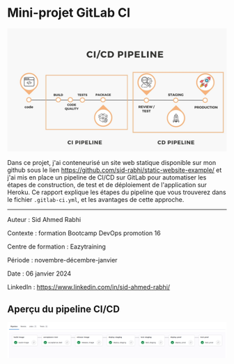 # Mini-projet GitLab CI

![pipeline ci/cd](images/CICD.jpg "pipeline ci/cd")

Dans ce projet, j'ai conteneurisé un site web statique disponible sur mon github sous le lien https://github.com/sid-rabhi/static-website-example/ et j'ai mis en place un pipeline de CI/CD sur GitLab pour automatiser les étapes de construction, de test et de déploiement de l'application sur Heroku. Ce rapport explique les étapes du pipeline que vous trouverez dans le fichier `.gitlab-ci.yml`, et les avantages de cette approche.

---

Auteur : Sid Ahmed Rabhi

Contexte : formation Bootcamp DevOps promotion 16

Centre de formation : Eazytraining

Période : novembre-décembre-janvier

Date : 06 janvier 2024

LinkedIn : https://www.linkedin.com/in/sid-ahmed-rabhi/

## Aperçu du pipeline CI/CD

![pipeline ci/cd](images/pipeline.png "pipeline ci/cd")